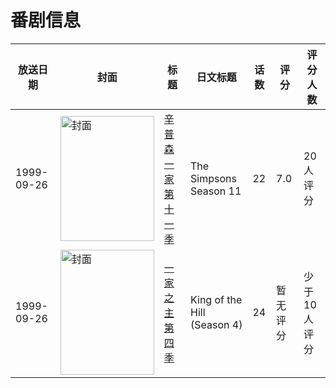 # 番剧信息

|放送日期|封面|标题|日文标题|话数|评分|评分人数|
|---|---|---|---|---|---|---|
|1999-09-26|<img src="//lain.bgm.tv/pic/cover/c/fc/16/87227_bXT4t.jpg" alt="封面" style="width:150px;height:200px;object-fit:cover;">|[辛普森一家 第十一季](https://bangumi.tv/subject/87227)|The Simpsons Season 11|22|7.0|20人评分|
|1999-09-26|<img src="//lain.bgm.tv/pic/cover/c/26/a6/126639_SmsC1.jpg" alt="封面" style="width:150px;height:200px;object-fit:cover;">|[一家之主 第四季](https://bangumi.tv/subject/126639)|King of the Hill (Season 4)|24|暂无评分|少于10人评分|
